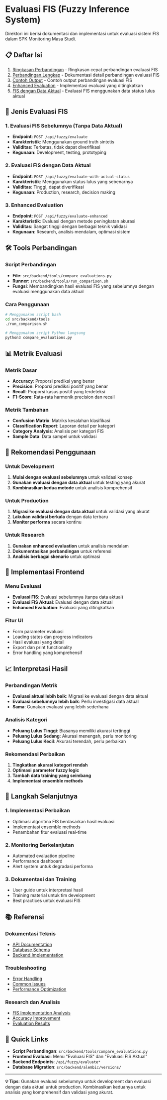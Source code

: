 # Evaluasi FIS (Fuzzy Inference System)

Direktori ini berisi dokumentasi dan implementasi untuk evaluasi sistem FIS dalam SPK Monitoring Masa Studi.

## **📋 Daftar Isi**

1. [Ringkasan Perbandingan](./RINGKASAN_PERBANDINGAN.md) - Ringkasan cepat perbandingan evaluasi FIS
2. [Perbandingan Lengkap](./PERBANDINGAN_EVALUASI_FIS.md) - Dokumentasi detail perbandingan evaluasi FIS
3. [Contoh Output](./CONTOH_OUTPUT_PERBANDINGAN.md) - Contoh output perbandingan evaluasi FIS
4. [Enhanced Evaluation](./enhanced_evaluation.md) - Implementasi evaluasi yang ditingkatkan
5. [FIS dengan Data Aktual](./FIS_EVALUATION_WITH_ACTUAL_DATA.md) - Evaluasi FIS menggunakan data status lulus aktual

## **🔬 Jenis Evaluasi FIS**

### **1. Evaluasi FIS Sebelumnya (Tanpa Data Aktual)**
- **Endpoint**: `POST /api/fuzzy/evaluate`
- **Karakteristik**: Menggunakan ground truth sintetis
- **Validitas**: Terbatas, tidak dapat diverifikasi
- **Kegunaan**: Development, testing, prototyping

### **2. Evaluasi FIS dengan Data Aktual**
- **Endpoint**: `POST /api/fuzzy/evaluate-with-actual-status`
- **Karakteristik**: Menggunakan status lulus yang sebenarnya
- **Validitas**: Tinggi, dapat diverifikasi
- **Kegunaan**: Production, research, decision making

### **3. Enhanced Evaluation**
- **Endpoint**: `POST /api/fuzzy/evaluate-enhanced`
- **Karakteristik**: Evaluasi dengan metode peningkatan akurasi
- **Validitas**: Sangat tinggi dengan berbagai teknik validasi
- **Kegunaan**: Research, analisis mendalam, optimasi sistem

## **🛠️ Tools Perbandingan**

### **Script Perbandingan**
- **File**: `src/backend/tools/compare_evaluations.py`
- **Runner**: `src/backend/tools/run_comparison.sh`
- **Fungsi**: Membandingkan hasil evaluasi FIS yang sebelumnya dengan evaluasi menggunakan data aktual

### **Cara Penggunaan**
```bash
# Menggunakan script bash
cd src/backend/tools
./run_comparison.sh

# Menggunakan script Python langsung
python3 compare_evaluations.py
```

## **📊 Metrik Evaluasi**

### **Metrik Dasar**
- **Accuracy**: Proporsi prediksi yang benar
- **Precision**: Proporsi prediksi positif yang benar
- **Recall**: Proporsi kasus positif yang terdeteksi
- **F1-Score**: Rata-rata harmonik precision dan recall

### **Metrik Tambahan**
- **Confusion Matrix**: Matriks kesalahan klasifikasi
- **Classification Report**: Laporan detail per kategori
- **Category Analysis**: Analisis per kategori FIS
- **Sample Data**: Data sampel untuk validasi

## **🎯 Rekomendasi Penggunaan**

### **Untuk Development**
1. **Mulai dengan evaluasi sebelumnya** untuk validasi konsep
2. **Gunakan evaluasi dengan data aktual** untuk testing yang akurat
3. **Kombinasikan kedua metode** untuk analisis komprehensif

### **Untuk Production**
1. **Migrasi ke evaluasi dengan data aktual** untuk validasi yang akurat
2. **Lakukan validasi berkala** dengan data terbaru
3. **Monitor performa** secara kontinu

### **Untuk Research**
1. **Gunakan enhanced evaluation** untuk analisis mendalam
2. **Dokumentasikan perbandingan** untuk referensi
3. **Analisis berbagai skenario** untuk optimasi

## **🔧 Implementasi Frontend**

### **Menu Evaluasi**
- **Evaluasi FIS**: Evaluasi sebelumnya (tanpa data aktual)
- **Evaluasi FIS Aktual**: Evaluasi dengan data aktual
- **Enhanced Evaluation**: Evaluasi yang ditingkatkan

### **Fitur UI**
- Form parameter evaluasi
- Loading states dan progress indicators
- Hasil evaluasi yang detail
- Export dan print functionality
- Error handling yang komprehensif

## **📈 Interpretasi Hasil**

### **Perbandingan Metrik**
- **Evaluasi aktual lebih baik**: Migrasi ke evaluasi dengan data aktual
- **Evaluasi sebelumnya lebih baik**: Perlu investigasi data aktual
- **Sama**: Gunakan evaluasi yang lebih sederhana

### **Analisis Kategori**
- **Peluang Lulus Tinggi**: Biasanya memiliki akurasi tertinggi
- **Peluang Lulus Sedang**: Akurasi menengah, perlu monitoring
- **Peluang Lulus Kecil**: Akurasi terendah, perlu perbaikan

### **Rekomendasi Perbaikan**
1. **Tingkatkan akurasi kategori rendah**
2. **Optimasi parameter fuzzy logic**
3. **Tambah data training yang seimbang**
4. **Implementasi ensemble methods**

## **🚀 Langkah Selanjutnya**

### **1. Implementasi Perbaikan**
- Optimasi algoritma FIS berdasarkan hasil evaluasi
- Implementasi ensemble methods
- Penambahan fitur evaluasi real-time

### **2. Monitoring Berkelanjutan**
- Automated evaluation pipeline
- Performance dashboard
- Alert system untuk degradasi performa

### **3. Dokumentasi dan Training**
- User guide untuk interpretasi hasil
- Training material untuk tim development
- Best practices untuk evaluasi FIS

## **📚 Referensi**

### **Dokumentasi Teknis**
- [API Documentation](../api/README.md)
- [Database Schema](../database/README_DATABASE_RESTORE.md)
- [Backend Implementation](../backend/README.md)

### **Troubleshooting**
- [Error Handling](./troubleshooting/README.md)
- [Common Issues](./troubleshooting/SUMMARY_PERBAIKAN_ERROR.md)
- [Performance Optimization](./troubleshooting/ENHANCED_EVALUATION_FIXED.md)

### **Research dan Analisis**
- [FIS Implementation Analysis](../technical/SPK_SYSTEM_DOCUMENTATION.md)
- [Accuracy Improvement](../technical/CARA_MENINGKATKAN_AKURASI_FIS.md)
- [Evaluation Results](../technical/DOCUMENTATION_EVALUASI_FIS.md)

## **🔗 Quick Links**

- **Script Perbandingan**: `src/backend/tools/compare_evaluations.py`
- **Frontend Evaluasi**: Menu "Evaluasi FIS" dan "Evaluasi FIS Aktual"
- **Backend Endpoints**: `/api/fuzzy/evaluate*`
- **Database Migration**: `src/backend/alembic/versions/`

---

**💡 Tips**: Gunakan evaluasi sebelumnya untuk development dan evaluasi dengan data aktual untuk production. Kombinasikan keduanya untuk analisis yang komprehensif dan validasi yang akurat. 
